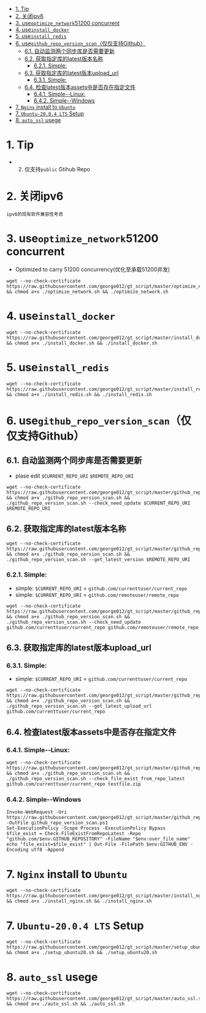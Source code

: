 <!-- TOC -->

- [1. Tip](#1-tip)
- [2. 关闭ipv6](#2-关闭ipv6)
- [3. use`optimize_network`51200 concurrent](#3-useoptimize_network51200-concurrent)
- [4. use`install_docker`](#4-useinstall_docker)
- [5. use`install_redis`](#5-useinstall_redis)
- [6. use`github_repo_version_scan`（仅仅支持Github）](#6-usegithub_repo_version_scan仅仅支持github)
  - [6.1. 自动监测两个同步库是否需要更新](#61-自动监测两个同步库是否需要更新)
  - [6.2. 获取指定库的latest版本名称](#62-获取指定库的latest版本名称)
    - [6.2.1. Simple:](#621-simple)
  - [6.3. 获取指定库的latest版本upload\_url](#63-获取指定库的latest版本upload_url)
    - [6.3.1. Simple:](#631-simple)
  - [6.4. 检查latest版本assets中是否存在指定文件](#64-检查latest版本assets中是否存在指定文件)
    - [6.4.1. Simple--Linux:](#641-simple--linux)
    - [6.4.2. Simple--Windows](#642-simple--windows)
- [7. `Nginx` install to `Ubuntu`](#7-nginx-install-to-ubuntu)
- [7. `Ubuntu-20.0.4 LTS` Setup](#7-ubuntu-2004-lts-setup)
- [8. `auto_ssl` usege](#8-auto_ssl-usege)

<!-- /TOC -->

# 1. Tip
* 2. 仅支持`public` Gtihub Repo

# 2. 关闭ipv6
```
ipv6的现有软件兼容性考虑
```

# 3. use`optimize_network`51200 concurrent
* Optimized to carry 51200 concurrency(优化至承载51200并发)
```
wget --no-check-certificate https://raw.githubusercontent.com/george012/gt_script/master/optimize_network.sh && chmod a+x ./optimize_network.sh && ./optimize_network.sh
```

# 4. use`install_docker`
```
wget --no-check-certificate https://raw.githubusercontent.com/george012/gt_script/master/install_docker.sh && chmod a+x ./install_docker.sh && ./install_docker.sh
```

# 5. use`install_redis`
```
wget --no-check-certificate https://raw.githubusercontent.com/george012/gt_script/master/install_redis.sh && chmod a+x ./install_redis.sh && ./install_redis.sh
```

# 6. use`github_repo_version_scan`（仅仅支持Github）
## 6.1. 自动监测两个同步库是否需要更新
*   plase edit `$CURRENT_REPO_URI` `$REMOTE_REPO_URI`

```
wget --no-check-certificate https://raw.githubusercontent.com/george012/gt_script/master/github_repo_version_scan.sh && chmod a+x ./github_repo_version_scan.sh && ./github_repo_version_scan.sh --check_need_update $CURRENT_REPO_URI $REMOTE_REPO_URI
```

## 6.2. 获取指定库的latest版本名称
```
wget --no-check-certificate https://raw.githubusercontent.com/george012/gt_script/master/github_repo_version_scan.sh && chmod a+x ./github_repo_version_scan.sh && ./github_repo_version_scan.sh --get_latest_version $REMOTE_REPO_URI
```
### 6.2.1. Simple:
*   simple: `$CURRENT_REPO_URI` = `github.com/currenttuser/current_repo`
*   simple: `$CURRENT_REPO_URI` = `github.com/remoteuser/remote_repo`
```
wget --no-check-certificate https://raw.githubusercontent.com/george012/gt_script/master/github_repo_version_scan.sh && chmod a+x ./github_repo_version_scan.sh && ./github_repo_version_scan.sh --check_need_update github.com/currenttuser/current_repo github.com/remoteuser/remote_repo
```

## 6.3. 获取指定库的latest版本upload_url
### 6.3.1. Simple:
*   simple: `$CURRENT_REPO_URI` = `github.com/currenttuser/current_repo`
```
wget --no-check-certificate https://raw.githubusercontent.com/george012/gt_script/master/github_repo_version_scan.sh && chmod a+x ./github_repo_version_scan.sh && ./github_repo_version_scan.sh --get_latest_upload_url github.com/currenttuser/current_repo
```

## 6.4. 检查latest版本assets中是否存在指定文件
### 6.4.1. Simple--Linux:
```
wget --no-check-certificate https://raw.githubusercontent.com/george012/gt_script/master/github_repo_version_scan.sh && chmod a+x ./github_repo_version_scan.sh && ./github_repo_version_scan.sh --check_file_exist_from_repo_latest github.com/currenttuser/current_repo testfile.zip
```
### 6.4.2. Simple--Windows
```
Invoke-WebRequest -Uri https://raw.githubusercontent.com/george012/gt_script/master/github_repo_version_scan.ps1 -OutFile github_repo_version_scan.ps1
Set-ExecutionPolicy -Scope Process -ExecutionPolicy Bypass
$file_exist = Check-FileExistFromRepoLatest -Repo "github.com/$env:GITHUB_REPOSITORY" -FileName "$env:over_file_name"
echo "file_exist=$file_exist" | Out-File -FilePath $env:GITHUB_ENV -Encoding utf8 -Append
```

# 7. `Nginx` install to `Ubuntu`
```
wget --no-check-certificate https://raw.githubusercontent.com/george012/gt_script/master/install_nginx.sh && chmod a+x ./install_nginx.sh && ./install_nginx.sh
```

# 7. `Ubuntu-20.0.4 LTS` Setup
```
wget --no-check-certificate https://raw.githubusercontent.com/george012/gt_script/master/setup_ubuntu20.sh && chmod a+x ./setup_ubuntu20.sh && ./setup_ubuntu20.sh
```

# 8. `auto_ssl` usege
```
wget --no-check-certificate https://raw.githubusercontent.com/george012/gt_script/master/auto_ssl.sh && chmod a+x ./auto_ssl.sh && ./auto_ssl.sh
```